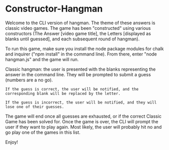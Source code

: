 # Constructor-Hangman

Welcome to the CLI version of hangman. The theme of these answers is classic video games. The game has been "constructed" using various constructors (The Answer [video game title], the Letters [displayed as blanks until guessed], and each subsequent round of hangman).

To run this game, make sure you install the node package modules for chalk and inquirer ("npm install" in the command line). From there, enter "node hangman.js" and the game will run. 

Classic hangman: the user is presented with the blanks representing the answer in the command line. They will be prompted to submit a guess (numbers are a no go). 
    
    If the guess is correct, the user will be notified, and the corresponding blank will be replaced by the letter. 

    If the guess is incorrect, the user will be notified, and they will lose one of their guesses. 

The game will end once all guesses are exhausted, or if the correct Classic Game has been solved for. Once the game is over, the CLI will prompt the user if they want to play again. Most likely, the user will probably hit no and go play one of the games in this list. 

Enjoy!

